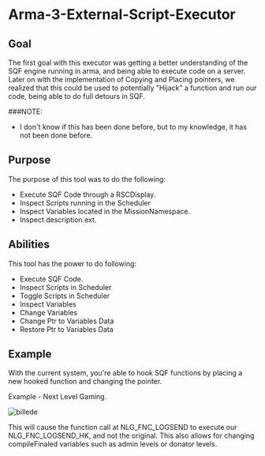 # Arma-3-External-Script-Executor
## Goal
The first goal with this executor was getting a better understanding of the SQF engine running in arma, and being able to execute code on a server.
Later on with the implementation of Copying and Placing pointers, we realized that this could be used to potentially "Hijack" a function and run our code, being able to do full detours in SQF.

###NOTE:
- I don't know if this has been done before, but to my knowledge, it has not been done before.

## Purpose
The purpose of this tool was to do the following:
- Execute SQF Code through a RSCDisplay.
- Inspect Scripts running in the Scheduler
- Inspect Variables located in the MissionNamespace.
- Inspect description.ext.

## Abilities
This tool has the power to do following:
- Execute SQF Code.
- Inspect Scripts in Scheduler
- Toggle Scripts in Scheduler
- Inspect Variables
- Change Variables
- Change Ptr to Variables Data
- Restore Ptr to Variables Data

## Example
With the current system, you're able to hook SQF functions by placing a new hooked function and changing the pointer.

Example - Next Level Gaming.

![billede](https://github.com/Fallen1866/Arma-3-External-Script-Executor/assets/88215542/83e56bae-f7d7-46c8-a445-63bc78cc3656)


This will cause the function call at NLG_FNC_LOGSEND to execute our NLG_FNC_LOGSEND_HK, and not the original.
This also allows for changing compileFinaled variables such as admin levels or donator levels.
